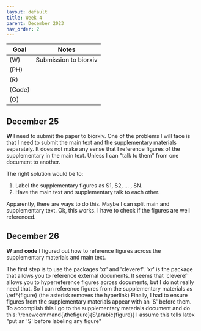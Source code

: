 ```yaml
---                     
layout: default                                              
title: Week 4                                                     
parent: December 2023                                                
nav_order: 2                                                        
---                                                                  
```

                                                                     
| Goal | Notes |                                                     
| ----------- | ----------- |                                        
|(W)| Submission to  biorxiv | 
|(PH)| |                                           
|(R)| |                                                              
|(Code)| |                            
|(O)|  |

## December 25

**W** I need to submit the paper to biorxiv. One of the problems I will face is that I need to submit the main text and the supplementary materials separately. It does not make any sense that I reference figures of the supplementary in the main text. Unless I can "talk to them" from one document to another.

The right solution would be to:

1. Label the supplementary figures as S1, S2, ... , SN.
2. Have the main text and supplementary talk to each other.

Apparently, there are ways to do this. Maybe I can split main and supplementary text. Ok, this works.
I have to check if the figures are well referenced.

## December 26

**W** and **code** I figured out how to reference figures across the supplementary materials and main text.

The first step is to use the packages 'xr' and 'cleveref'. 'xr' is the package that allows you to reference external documents. It seems that 'cleveref' allows you to hyperreference figures across documents, but I do not really need that.
So I can reference figures from the supplementary materials as \ref*{figure} (the asterisk removes the hyperlink)
Finally, I had to ensure figures from the supplementary materials appear with an 'S' before them.
To accomplish this I go to the supplementary materials document and do this:
\renewcommand{\thefigure}{S\arabic{figure}}
I assume this tells latex "put an 'S' before labeling any figure"